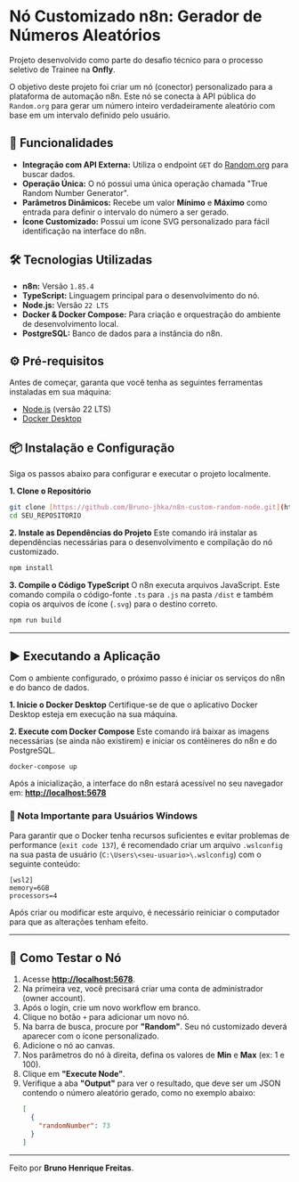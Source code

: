 # Nó Customizado n8n: Gerador de Números Aleatórios

Projeto desenvolvido como parte do desafio técnico para o processo seletivo de Trainee na **Onfly**.

O objetivo deste projeto foi criar um nó (conector) personalizado para a plataforma de automação n8n. Este nó se conecta à API pública do `Random.org` para gerar um número inteiro verdadeiramente aleatório com base em um intervalo definido pelo usuário.

## 🚀 Funcionalidades

- **Integração com API Externa:** Utiliza o endpoint `GET` do [Random.org](https://www.random.org/integers/) para buscar dados.
- **Operação Única:** O nó possui uma única operação chamada "True Random Number Generator".
- **Parâmetros Dinâmicos:** Recebe um valor **Mínimo** e **Máximo** como entrada para definir o intervalo do número a ser gerado.
- **Ícone Customizado:** Possui um ícone SVG personalizado para fácil identificação na interface do n8n.

## 🛠️ Tecnologias Utilizadas

- **n8n:** Versão `1.85.4`
- **TypeScript:** Linguagem principal para o desenvolvimento do nó.
- **Node.js:** Versão `22 LTS`
- **Docker & Docker Compose:** Para criação e orquestração do ambiente de desenvolvimento local.
- **PostgreSQL:** Banco de dados para a instância do n8n.

## ⚙️ Pré-requisitos

Antes de começar, garanta que você tenha as seguintes ferramentas instaladas em sua máquina:

- [Node.js](https://nodejs.org/) (versão 22 LTS)
- [Docker Desktop](https://www.docker.com/products/docker-desktop/)

## 📦 Instalação e Configuração

Siga os passos abaixo para configurar e executar o projeto localmente.

**1. Clone o Repositório**
```bash
git clone [https://github.com/Bruno-jhka/n8n-custom-random-node.git](https://github.com/SEU_USUARIO/SEU_REPOSITORIO.git)
cd SEU_REPOSITORIO
```

**2. Instale as Dependências do Projeto**
Este comando irá instalar as dependências necessárias para o desenvolvimento e compilação do nó customizado.
```bash
npm install
```

**3. Compile o Código TypeScript**
O n8n executa arquivos JavaScript. Este comando compila o código-fonte `.ts` para `.js` na pasta `/dist` e também copia os arquivos de ícone (`.svg`) para o destino correto.
```bash
npm run build
```

---
## ▶️ Executando a Aplicação

Com o ambiente configurado, o próximo passo é iniciar os serviços do n8n e do banco de dados.

**1. Inicie o Docker Desktop**
Certifique-se de que o aplicativo Docker Desktop esteja em execução na sua máquina.

**2. Execute com Docker Compose**
Este comando irá baixar as imagens necessárias (se ainda não existirem) e iniciar os contêineres do n8n e do PostgreSQL.
```bash
docker-compose up
```

Após a inicialização, a interface do n8n estará acessível no seu navegador em:
**[http://localhost:5678](http://localhost:5678)**

### 🚨 Nota Importante para Usuários Windows
Para garantir que o Docker tenha recursos suficientes e evitar problemas de performance (`exit code 137`), é recomendado criar um arquivo `.wslconfig` na sua pasta de usuário (`C:\Users\<seu-usuario>\.wslconfig`) com o seguinte conteúdo:
```
[wsl2]
memory=6GB
processors=4
```
Após criar ou modificar este arquivo, é necessário reiniciar o computador para que as alterações tenham efeito.

---
## 🧪 Como Testar o Nó

1.  Acesse **[http://localhost:5678](http://localhost:5678)**.
2.  Na primeira vez, você precisará criar uma conta de administrador (owner account).
3.  Após o login, crie um novo workflow em branco.
4.  Clique no botão `+` para adicionar um novo nó.
5.  Na barra de busca, procure por **"Random"**. Seu nó customizado deverá aparecer com o ícone personalizado.
6.  Adicione o nó ao canvas.
7.  Nos parâmetros do nó à direita, defina os valores de **Min** e **Max** (ex: 1 e 100).
8.  Clique em **"Execute Node"**.
9.  Verifique a aba **"Output"** para ver o resultado, que deve ser um JSON contendo o número aleatório gerado, como no exemplo abaixo:
    ```json
    [
      {
        "randomNumber": 73
      }
    ]
    ```

---
Feito por **Bruno Henrique Freitas**.
